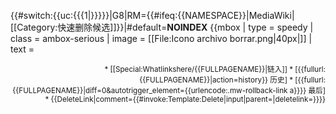 {{#switch:{{uc:{{{1|}}}}}|G8|RM=<span id="delete-reason" style="display:none">{{urlencode:{{#invoke:Template:Delete|input|parent=|deletelink=}}}}</span>{{#ifeq:{{NAMESPACE}}|MediaWiki|[[Category:快速删除候选]]}}|#default=__NOINDEX__
{{mbox
| type  = speedy
| class = ambox-serious
| image = [[File:Icono archivo borrar.png|40px|]]
| text  =
<div style="text-align: right; font-size: smaller; float: right;">
* [[Special:Whatlinkshere/{{FULLPAGENAME}}|链入]]
* [{{fullurl:{{FULLPAGENAME}}|action=history}} 历史]
* <span class="autotrigger">[{{fullurl:{{FULLPAGENAME}}|diff=0&autotrigger_element={{urlencode:.mw-rollback-link a}}}} 最后]</span>
* {{DeleteLink|comment={{#invoke:Template:Delete|input|parent=|deletelink=}}}}<span id="delete-reason" style="display:none">{{urlencode:{{#invoke:Template:Delete|input|parent=|deletelink=}}}}</span>
</div>
<!--

提示 -->{{Hinth|titleStyle=width:12em;|title=<span style="padding: 1px 3px; color: red;" title="單擊可查看本模板的簡化字母參數">{{#if:{{{1|}}}|管理员注意|出错提示}}!</span>}}
{{#if:{{{1|}}}|请对照以下删除理由判断本页是否具备执行快速删除的理据：|标记者没有提供理由，请对照以下删除说明补上合适的参数：
:<code><nowiki>{{Delete|'''快速删除理由'''}}</nowiki></code>
快速删除的理由可以填寫左邊代碼，模板会自动显示相应的理由：}}
{{#invoke:Template:Delete|reasons}}
{{Hintf}}<!-- 提示结束

-->
<strong>{{#if:{{{bot|}}}|[[User:{{{bot}}}|{{{bot}}}]]认为}}本页可能符合[[Wikipedia:快速刪除#準則|快速删除的標準]]而需删除，理由：</strong>
{{IsFile|{{{1|{{PAGENAME}}}}}|2=
*<strong>{{#invoke:Template:Delete|input|F7|{{{1|{{PAGENAME}}}}}}}</strong>
*<strong>本文件已於[[Commons:|維基共享資源]]提供，链接為：[[Commons:File:{{{1|{{PAGENAME}}}}}|File:{{{1|{{PAGENAME}}}}}]]。</strong><includeonly>{{{cat|{{{cate|{{{category|[[Category:与维基共享资源重复的档案|{{FULLPAGENAME}}]][[Category:快速删除候选|共{{PAGENAME}}]]}}}}}}}}}</includeonly>
|3=
<includeonly>{{#invoke:Template:Delete|input|parent=}}</includeonly>
}}

'''請勿移除本模板'''。如有異議，請在'''本模板下方加入{{tlc|hang on|理由}}'''，並儘快{{edit|1={{TALKPAGENAME}}|2=到讨论页闡明理據|section=new|preloadtitle=删除争议|extendurlquerystring=&preload=Template:Hang_on/preload|4=|5=}}。

<small>{{IsFile|{{{1|{{PAGENAME}}}}}|2=
*請[[Wikipedia:管理员|管理员]]注意将[[Special:Whatlinkshere/{{FULLPAGENAME}}|使用该图像的所有条目]]修改为维基共享资源上的图像，然后才能<span class="autotrigger">[{{fullurl:{{FULLPAGENAME}}|action=delete&autotrigger_element=%23mw-filedelete-submit&wpReason={{urlencode:{{#invoke:Template:Delete|input|F7|{{{1|{{PAGENAME}}}}}|deletelink=}}}}}} 删除]。</span>
*|3=}}'''其他'''編者若認為本頁明顯不符合快速删除的标准，{{#switch:{{#invoke:Template:Delete|input|parent=|reasoncode=}}|G10|O1=|#default=或者您已修正存在的問題，}}可去除此模板。</small>
<div id="speedy-delete" class="template-delete"></div>
}}}}<noinclude>
{{Documentation}}
</noinclude>